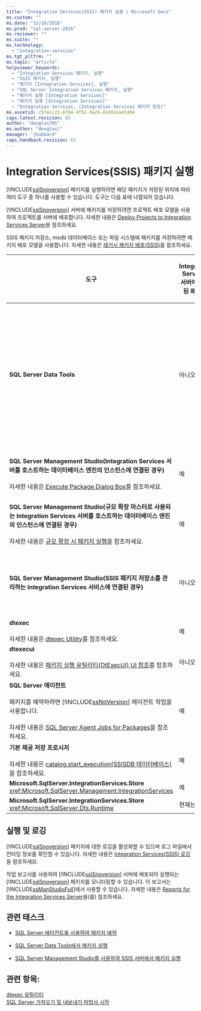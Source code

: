 ```yaml
---
title: "Integration Services(SSIS) 패키지 실행 | Microsoft Docs"
ms.custom: ""
ms.date: "12/16/2016"
ms.prod: "sql-server-2016"
ms.reviewer: ""
ms.suite: ""
ms.technology: 
  - "integration-services"
ms.tgt_pltfrm: ""
ms.topic: "article"
helpviewer_keywords: 
  - "Integration Services 패키지, 실행"
  - "SSIS 패키지, 실행"
  - "패키지 [Integration Services], 실행"
  - "SQL Server Integration Services 패키지, 실행"
  - "패키지 실행 [Integration Services]"
  - "패키지 실행 [Integration Services]"
  - "Integration Services, (Integration Services 패키지 참조)"
ms.assetid: c5fecc23-6f04-4fb2-9a29-01492ea41404
caps.latest.revision: 65
author: "douglaslMS"
ms.author: "douglasl"
manager: "jhubbard"
caps.handback.revision: 61
---
```

# Integration Services(SSIS) 패키지 실행
  [!INCLUDE[ssISnoversion](../../includes/ssisnoversion-md.md)] 패키지를 실행하려면 해당 패키지가 저장된 위치에 따라 여러 도구 중 하나를 사용할 수 있습니다. 도구는 다음 표에 나열되어 있습니다.  
  
 [!INCLUDE[ssISnoversion](../../includes/ssisnoversion-md.md)] 서버에 패키지를 저장하려면 프로젝트 배포 모델을 사용하여 프로젝트를 서버에 배포합니다. 자세한 내용은 [Deploy Projects to Integration Services Server](../../integration-services/packages/deploy-projects-to-integration-services-server.md)을 참조하세요.  
  
 SSIS 패키지 저장소, msdb 데이터베이스 또는 파일 시스템에 패키지를 저장하려면 패키지 배포 모델을 사용합니다. 자세한 내용은 [레거시 패키지 배포&#40;SSIS&#41;](../../integration-services/packages/legacy-package-deployment-ssis.md)를 참조하세요.  
  
|도구|Integration Services 서버에 저장된 패키지|SSIS 패키지 저장소 또는 msdb 데이터베이스에 저장된 패키지|SSIS 패키지 저장소에 포함되는 위치 외부에 있는 파일 시스템에 저장된 패키지|  
|----------|-----------------------------------------------------------------|--------------------------------------------------------------------------------|-----------------------------------------------------------------------------------------------------------------|  
|**SQL Server Data Tools**|아니오|아니오<br /><br /> 그러나 [!INCLUDE[ssIS](../../includes/ssis-md.md)] 패키지 저장소(msdb 데이터베이스 포함)에서 프로젝트에 기존 패키지를 추가할 수 있습니다. 이러한 방식으로 프로젝트에 기존 패키지를 추가하면 파일 시스템에 패키지의 로컬 복사본을 만들 수 있습니다.|예|  
|**SQL Server Management Studio(Integration Services 서버를 호스트하는 데이터베이스 엔진의 인스턴스에 연결된 경우)**<br /><br /> 자세한 내용은 [Execute Package Dialog Box](../../integration-services/packages/execute-package-dialog-box.md)를 참조하세요.|예|아니오<br /><br /> 그러나 이러한 위치에서 서버에 패키지를 가져올 수 있습니다.|아니오<br /><br /> 그러나 파일 시스템에서 서버에 패키지를 가져올 수 있습니다.|
|**SQL Server Management Studio(규모 확장 마스터로 사용되는 Integration Services 서버를 호스트하는 데이터베이스 엔진의 인스턴스에 연결된 경우)**<br /><br /> 자세한 내용은 [규모 확장 시 패키지 실행](../../integration-services/run-packages-in-integration-services-ssis-scale-out.md)을 참조하세요.|예|아니요|아니오|
|**SQL Server Management Studio(SSIS 패키지 저장소를 관리하는 Integration Services 서비스에 연결된 경우)**|아니오|예|아니오<br /><br /> 그러나 파일 시스템에서 [!INCLUDE[ssIS](../../includes/ssis-md.md)] 패키지 저장소로 패키지를 가져올 수 있습니다.|  
|**dtexec**<br /><br /> 자세한 내용은 [dtexec Utility](../../integration-services/packages/dtexec-utility.md)를 참조하세요.|예|사용자 계정 컨트롤|예|  
|**dtexecui**<br /><br /> 자세한 내용은 [패키지 실행 유틸리티&#40;DtExecUI&#41; UI 참조](../../integration-services/packages/execute-package-utility-dtexecui-ui-reference.md)를 참조하세요.|아니오|사용자 계정 컨트롤|예|  
|**SQL Server 에이전트**<br /><br /> 패키지를 예약하려면 [!INCLUDE[ssNoVersion](../../includes/ssnoversion-md.md)] 에이전트 작업을 사용합니다.<br /><br /> 자세한 내용은 [SQL Server Agent Jobs for Packages](../../integration-services/packages/sql-server-agent-jobs-for-packages.md)을 참조하세요.|예|사용자 계정 컨트롤|예|  
|**기본 제공 저장 프로시저**<br /><br /> 자세한 내용은 [catalog.start_execution&#40;SSISDB 데이터베이스&#41;](../../integration-services/system-stored-procedures/catalog-start-execution-ssisdb-database.md)을 참조하세요.|예|아니요|아니오|  
|**Microsoft.SqlServer.IntegrationServices.Store** <xref:Microsoft.SqlServer.Management.IntegrationServices>|예|아니요|아니오|  
|**Microsoft.SqlServer.IntegrationServices.Store** <xref:Microsoft.SqlServer.Dts.Runtime>|현재는 아님|예|예|  
  
## <a name="execution-and-logging"></a>실행 및 로깅  
 [!INCLUDE[ssISnoversion](../../includes/ssisnoversion-md.md)] 패키지에 대한 로깅을 활성화할 수 있으며 로그 파일에서 런타임 정보를 확인할 수 있습니다. 자세한 내용은 [Integration Services&#40;SSIS&#41; 로깅](../../integration-services/performance/integration-services-ssis-logging.md)을 참조하세요.  
  
 작업 보고서를 사용하여 [!INCLUDE[ssISnoversion](../../includes/ssisnoversion-md.md)] 서버에 배포되어 실행되는 [!INCLUDE[ssISnoversion](../../includes/ssisnoversion-md.md)] 패키지를 모니터링할 수 있습니다. 이 보고서는 [!INCLUDE[ssManStudioFull](../../includes/ssmanstudiofull-md.md)]에서 사용할 수 있습니다. 자세한 내용은 [Reports for the Integration Services Server](../../integration-services/performance/reports-for-the-integration-services-server.md)을(를) 참조하세요.  
  
## <a name="related-tasks"></a>관련 태스크  
  
-   [SQL Server 에이전트를 사용하여 패키지 예약](../../integration-services/packages/schedule-a-package-by-using-sql-server-agent.md)  
  
-   [SQL Server Data Tools에서 패키지 실행](../../integration-services/packages/run-a-package-in-sql-server-data-tools.md)  
  
-   [SQL Server Management Studio를 사용하여 SSIS 서버에서 패키지 실행](../../integration-services/packages/run-a-package-on-the-ssis-server-using-sql-server-management-studio.md)  
  
## <a name="see-also"></a>관련 항목:  
 [dtexec 유틸리티](../../integration-services/packages/dtexec-utility.md)   
[SQL Server 가져오기 및 내보내기 마법사 시작](../../integration-services/import-export-data/start-the-sql-server-import-and-export-wizard.md)
  
  